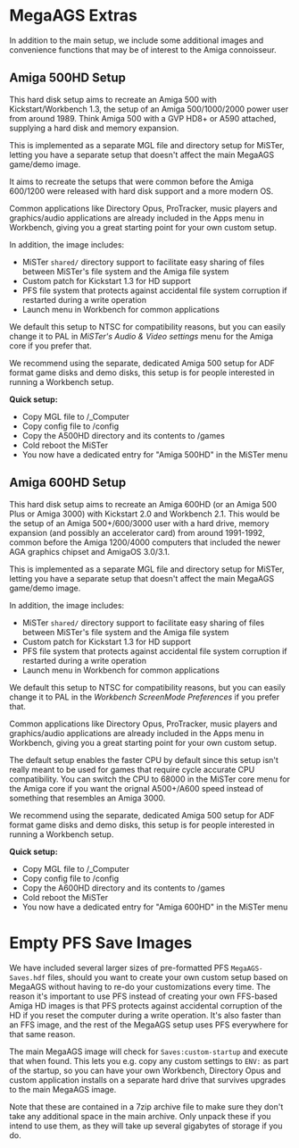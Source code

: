 # MegaAGS Extras 

In addition to the main setup, we include some additional images and convenience functions that may be of interest to the Amiga connoisseur.

## Amiga 500HD Setup

This hard disk setup aims to recreate an Amiga 500 with Kickstart/Workbench 1.3, the setup of an Amiga 500/1000/2000 power user from around 1989. Think Amiga 500 with a GVP HD8+ or A590 attached, supplying a hard disk and memory expansion.

This is implemented as a separate MGL file and directory setup for MiSTer, letting you have a separate setup that doesn't affect the main MegaAGS game/demo image.

It aims to recreate the setups that were common before the Amiga 600/1200 were released with hard disk support and a more modern OS.

Common applications like Directory Opus, ProTracker, music players and graphics/audio applications are already included in the Apps menu in Workbench, giving you a great starting point for your own custom setup.

In addition, the image includes:

* MiSTer `shared/` directory support to facilitate easy sharing of files between MiSTer's file system and the Amiga file system
* Custom patch for Kickstart 1.3 for HD support
* PFS file system that protects against accidental file system corruption if restarted during a write operation
* Launch menu in Workbench for common applications

We default this setup to NTSC for compatibility reasons, but you can easily change it to PAL in *MiSTer's Audio & Video settings* menu for the Amiga core if you prefer that.

We recommend using the separate, dedicated Amiga 500 setup for ADF format game disks and demo disks, this setup is for people interested in running a Workbench setup.

**Quick setup:**

* Copy MGL file to /_Computer
* Copy config file to /config
* Copy the A500HD directory and its contents to /games
* Cold reboot the MiSTer
* You now have a dedicated entry for "Amiga 500HD" in the MiSTer menu

## Amiga 600HD Setup

This hard disk setup aims to recreate an Amiga 600HD (or an Amiga 500 Plus or Amiga 3000) with Kickstart 2.0 and Workbench 2.1. This would be the setup of an Amiga 500+/600/3000 user with a hard drive, memory expansion (and possibly an accelerator card) from around 1991-1992, common before the Amiga 1200/4000 computers that included the newer AGA graphics chipset and AmigaOS 3.0/3.1.

This is implemented as a separate MGL file and directory setup for MiSTer, letting you have a separate setup that doesn't affect the main MegaAGS game/demo image.

In addition, the image includes:

* MiSTer `shared/` directory support to facilitate easy sharing of files between MiSTer's file system and the Amiga file system
* Custom patch for Kickstart 1.3 for HD support
* PFS file system that protects against accidental file system corruption if restarted during a write operation
* Launch menu in Workbench for common applications

We default this setup to NTSC for compatibility reasons, but you can easily change it to PAL in the *Workbench ScreenMode Preferences* if you prefer that.

Common applications like Directory Opus, ProTracker, music players and graphics/audio applications are already included in the Apps menu in Workbench, giving you a great starting point for your own custom setup.

The default setup enables the faster CPU by default since this setup isn't really meant to be used for games that require cycle accurate CPU compatibility. You can switch the CPU to 68000 in the MiSTer core menu for the Amiga core if you want the orignal A500+/A600 speed instead of something that resembles an Amiga 3000.

We recommend using the separate, dedicated Amiga 500 setup for ADF format game disks and demo disks, this setup is for people interested in running a Workbench setup.

**Quick setup:**

* Copy MGL file to /_Computer
* Copy config file to /config
* Copy the A600HD directory and its contents to /games
* Cold reboot the MiSTer
* You now have a dedicated entry for "Amiga 600HD" in the MiSTer menu

# Empty PFS Save Images

We have included several larger sizes of pre-formatted PFS `MegaAGS-Saves.hdf` files, should you want to create your own custom setup based on MegaAGS without having to re-do your customizations every time. The reason it's important to use PFS instead of creating your own FFS-based Amiga HD images is that PFS protects against accidental corruption of the HD if you reset the computer during a write operation. It's also faster than an FFS image, and the rest of the MegaAGS setup uses PFS everywhere for that same reason.

The main MegaAGS image will check for `Saves:custom-startup` and execute that when found. This lets you e.g. copy any custom settings to `ENV:` as part of the startup, so you can have your own Workbench, Directory Opus and custom application installs on a separate hard drive that survives upgrades to the main MegaAGS image.

Note that these are contained in a 7zip archive file to make sure they don't take any additional space in the main archive. Only unpack these if you intend to use them, as they will take up several gigabytes of storage if you do.
